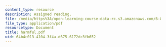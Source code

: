 ```yaml
---
content_type: resource
description: Assigned reading.
file: /media/https%3A/open-learning-course-data-rc.s3.amazonaws.com/6-801-machine-vision-fall-2004/64b4c01341043f4ad6756172dc3fb652_harmful.pdf
file_type: application/pdf
resourcetype: Document
title: harmful.pdf
uid: 64b4c013-4104-3f4a-d675-6172dc3fb652
---
```

